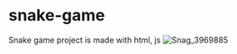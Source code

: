 # snake-game
Snake game project is made with html, js
![Snag_3969885](https://user-images.githubusercontent.com/82929926/127734476-f64d6aca-4c9d-4c57-8d58-2a0ef7bf9576.png)
